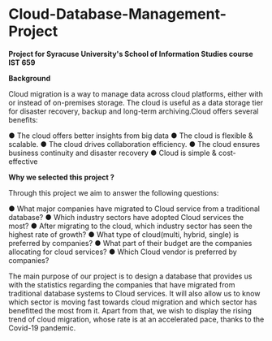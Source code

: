 # Cloud-Database-Management-Project

**Project for Syracuse University's School of Information Studies course IST 659**

**Background**

Cloud migration is a way to manage data across cloud platforms, either with or instead of on-premises storage. The cloud is useful as a data storage tier for disaster recovery, backup and long-term archiving.Cloud offers several benefits:

● The cloud offers better insights from big data
● The cloud is flexible & scalable.
● The cloud drives collaboration efficiency.
● The cloud ensures business continuity and disaster recovery
● Cloud is simple & cost-effective

**Why we selected this project ?** 

Through this project we aim to answer the following questions:

● What major companies have migrated to Cloud service from a traditional database?
● Which industry sectors have adopted Cloud services the most?
● After migrating to the cloud, which industry sector has seen the highest rate of growth?
● What type of cloud(multi, hybrid, single) is preferred by companies?
● What part of their budget are the companies allocating for cloud services?
● Which Cloud vendor is preferred by companies?

The main purpose of our project is to design a database that provides us with the statistics regarding the companies that have migrated from traditional database systems to Cloud
services. It will also allow us to know which sector is moving fast towards cloud migration and which sector has benefitted the most from it. Apart from that, we wish to display the rising trend of cloud migration, whose rate is at an accelerated pace, thanks to the Covid-19 pandemic.
